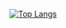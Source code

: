 [![Top Langs](https://github-readme-stats.vercel.app/api/top-langs/?username=i1lness&theme=cobalt&layout=compact)](https://github.com/i1lness/github-readme-stats)
